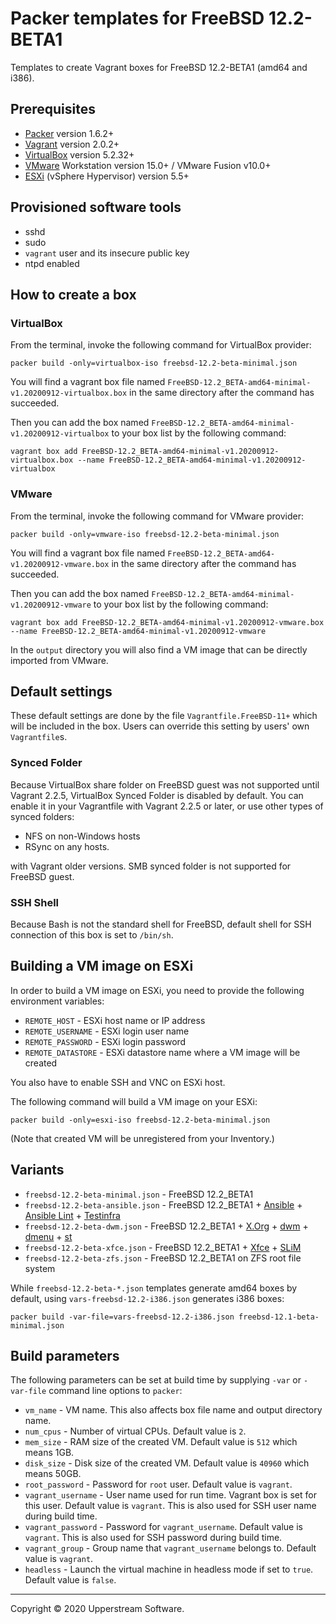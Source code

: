 # Packer templates for FreeBSD 12.2-BETA1

Templates to create Vagrant boxes for FreeBSD 12.2-BETA1 (amd64 and
i386).

## Prerequisites

* [Packer][] version 1.6.2+
* [Vagrant][] version 2.0.2+
* [VirtualBox][] version 5.2.32+
* [VMware][] Workstation version 15.0+ / VMware Fusion v10.0+
* [ESXi][] (vSphere Hypervisor) version 5.5+

[ESXi]: http://www.vmware.com/products/vsphere-hypervisor
    "Free VMware vSphere Hypervisor, Free Virtualization (ESXi)"
[Packer]: https://www.packer.io/ "Packer by HashiCorp"
[Vagrant]: https://www.vagrantup.com/ "Vagrant"
[VirtualBox]: https://www.virtualbox.org/ "Oracle VM VirtualBox"
[VMware]: http://www.vmware.com/
    "VMware Virtualization for Desktop &amp; Server, Application,
    Public &amp; Hybrid Clouds"

## Provisioned software tools

* sshd
* sudo
* `vagrant` user and its insecure public key
* ntpd enabled

## How to create a box

### VirtualBox

From the terminal, invoke the following command for VirtualBox provider:

    packer build -only=virtualbox-iso freebsd-12.2-beta-minimal.json

You will find a vagrant box file named `FreeBSD-12.2_BETA-amd64-minimal-v1.20200912-virtualbox.box`
in the same directory after the command has succeeded.

Then you can add the box named `FreeBSD-12.2_BETA-amd64-minimal-v1.20200912-virtualbox`
to your box list by the following command:

    vagrant box add FreeBSD-12.2_BETA-amd64-minimal-v1.20200912-virtualbox.box --name FreeBSD-12.2_BETA-amd64-minimal-v1.20200912-virtualbox

### VMware

From the terminal, invoke the following command for VMware provider:

    packer build -only=vmware-iso freebsd-12.2-beta-minimal.json

You will find a vagrant box file named `FreeBSD-12.2_BETA-amd64-v1.20200912-vmware.box`
in the same directory after the command has succeeded.

Then you can add the box named `FreeBSD-12.2_BETA-amd64-minimal-v1.20200912-vmware`
to your box list by the following command:

    vagrant box add FreeBSD-12.2_BETA-amd64-minimal-v1.20200912-vmware.box --name FreeBSD-12.2_BETA-amd64-minimal-v1.20200912-vmware

In the `output` directory you will also find a VM image that can be
directly imported from VMware.

## Default settings

These default settings are done by the file `Vagrantfile.FreeBSD-11+`
which will be included in the box.  Users can override this setting by
users' own `Vagrantfile`s.

### Synced Folder

Because VirtualBox share folder on FreeBSD guest was not supported
until Vagrant 2.2.5, VirtualBox Synced Folder is disabled by default.
You can enable it in your Vagrantfile with Vagrant 2.2.5 or later, or
use other types of synced folders:

* NFS on non-Windows hosts
* RSync on any hosts.

with Vagrant older versions.  SMB synced folder is not supported for
FreeBSD guest.

### SSH Shell

Because Bash is not the standard shell for FreeBSD, default shell for
SSH connection of this box is set to `/bin/sh`.

## Building a VM image on ESXi

In order to build a VM image on ESXi, you need to provide the following
environment variables:

* `REMOTE_HOST` - ESXi host name or IP address
* `REMOTE_USERNAME` - ESXi login user name
* `REMOTE_PASSWORD` - ESXi login password
* `REMOTE_DATASTORE` - ESXi datastore name where a VM image will be
   created

You also have to enable SSH and VNC on ESXi host.

The following command will build a VM image on your ESXi:

    packer build -only=esxi-iso freebsd-12.2-beta-minimal.json

(Note that created VM will be unregistered from your Inventory.)

## Variants

* `freebsd-12.2-beta-minimal.json` - FreeBSD 12.2_BETA1
* `freebsd-12.2-beta-ansible.json` - FreeBSD 12.2_BETA1 +
  [Ansible][] + [Ansible Lint] + [Testinfra][]
* `freebsd-12.2-beta-dwm.json` - FreeBSD 12.2_BETA1 + [X.Org][] +
  [dwm][] + [dmenu][] + [st][]
* `freebsd-12.2-beta-xfce.json` - FreeBSD 12.2_BETA1 + [Xfce][] +
  [SLiM][]
* `freebsd-12.2-beta-zfs.json` - FreeBSD 12.2_BETA1 on ZFS root
  file system

While `freebsd-12.2-beta-*.json` templates generate amd64 boxes by
default, using `vars-freebsd-12.2-i386.json` generates i386 boxes:

    packer build -var-file=vars-freebsd-12.2-i386.json freebsd-12.1-beta-minimal.json

[Ansible]: https://www.ansible.com/ "Ansible is Simple IT Automation"
[Ansible Lint]: https://docs.ansible.com/ansible-lint/
  "Ansible Lint Documentation &mdash; Ansible Documentation"
[dmenu]: http://tools.suckless.org/dmenu/ "dmenu | suckless.org tools"
[dwm]: http://dwm.suckless.org/
  "suckless.org dwm - dynamic window manager"
[SLiM]: https://sourceforge.net/projects/slim.berlios/
  "SLiM download | SourceForge.net"
[st]: http://st.suckless.org/ "suckless.org st - simple terminal"
[Testinfra]: https://testinfra.readthedocs.io/en/latest/
  "Testinfra test your infrastructure &#8212; testinfra 3.2.1.dev2+g672a064.d20191006 documentation"
[X.Org]: https://www.x.org/wiki/ "X.Org"
[Xfce]: http://www.xfce.org/ "Xfce Desktop Environment"

## Build parameters

The following parameters can be set at build time by supplying `-var`
or `-var-file` command line options to `packer`:

* `vm_name` - VM name.  This also affects box file name and output
  directory name.
* `num_cpus` - Number of virtual CPUs.  Default value is `2`.
* `mem_size` - RAM size of the created VM.  Default value is `512`
  which means 1GB.
* `disk_size` - Disk size of the created VM.  Default value is `40960`
  which means 50GB.
* `root_password` - Password for `root` user.  Default value is
  `vagrant`.
* `vagrant_username` - User name used for run time.  Vagrant box is set
  for this user.  Default value is `vagrant`.
  This is also used for SSH user name during build time.
* `vagrant_password` - Password for `vagrant_username`.  Default value
  is `vagrant`.  This is also used for SSH password during build time.
* `vagrant_group` - Group name that `vagrant_username` belongs to.
  Default value is `vagrant`.
* `headless` - Launch the virtual machine in headless mode if set to
  `true`.  Default value is `false`.

- - -

Copyright &copy; 2020 Upperstream Software.
